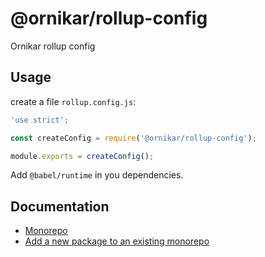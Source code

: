 # @ornikar/rollup-config

Ornikar rollup config

## Usage

create a file `rollup.config.js`:

```js
'use strict';

const createConfig = require('@ornikar/rollup-config');

module.exports = createConfig();
```

Add `@babel/runtime` in you dependencies.

## Documentation

- [Monorepo](https://ornikar.atlassian.net/wiki/spaces/TECH/pages/2958819557/Add+a+new+package+to+an+existing+monorepo)
- [Add a new package to an existing monorepo](https://ornikar.atlassian.net/wiki/spaces/TECH/pages/2958819557/Add+a+new+package+to+an+existing+monorepo)
